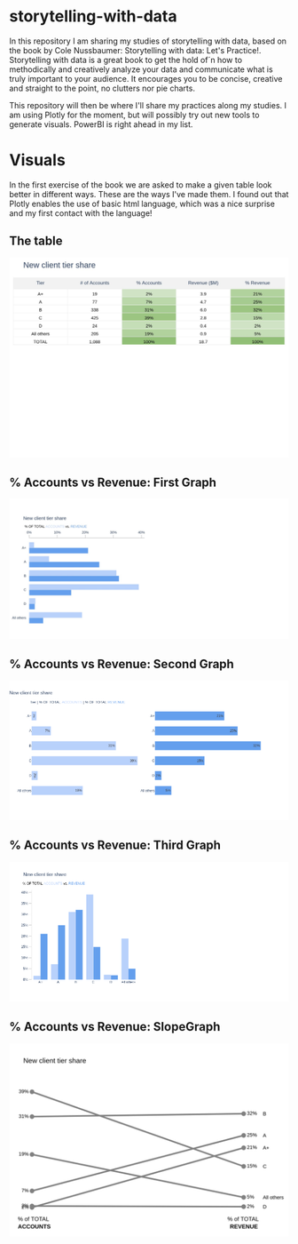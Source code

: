 # storytelling-with-data
In this repository I am sharing my studies of storytelling with data, based on the book by Cole Nussbaumer: Storytelling with data: Let's Practice!.
Storytelling with data is a great book to get the hold of´n how to methodically and creatively analyze your data and communicate what is truly important to your audience. It encourages you to be concise, creative and straight to the point, no clutters nor pie charts. 

This repository will then be where I'll share my practices along my studies. I am using Plotly for the moment, but will possibly try out new tools to generate visuals. PowerBI is right ahead in my list.  

# Visuals

In the first exercise of the book we are asked to make a given table look better in different ways. These are the ways I've made them. I found out that Plotly enables the use of basic html language, which was a nice surprise and my first contact with the language!

## The table
![% Table](colored_table(1).jpeg)
## % Accounts vs Revenue: First Graph
![% Accounts vs Revenue: First Graph](stacked_bar_chart(1).jpeg)
## % Accounts vs Revenue: Second Graph
![% Accounts vs Revenue: Second Graph](side_bar_chart.png)
## % Accounts vs Revenue: Third Graph
![% Accounts vs Revenue: Third Graph](horizontal_stacked_bar_chart.png)
## % Accounts vs Revenue: SlopeGraph
![% Accounts vs Revenue: Slopegraph](slopegraph(1).jpeg)

